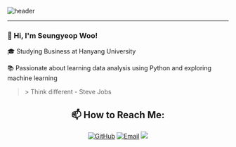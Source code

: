![header](https://capsule-render.vercel.app/api?type=waving&color=0D9EF6&height=300&section=header&text=WELCOME&fontColor=FCFEFF&fontSize=90&fontAlignY=35&desc=seungyeop's%20github!&animation=scaleIn)

<div align="left">   
  <hr>
  <h3>👋 Hi, I'm Seungyeop Woo!</h3>
  <p>🎓 Studying Business at Hanyang University</p>
  <p>📚 Passionate about learning data analysis using Python and exploring machine learning</p>
  <blockquote>
> Think different - Steve Jobs
  </blockquote>
  <h2 align="center">📫 How to Reach Me:</h2>
<p align="center">
  <a href="https://github.com/ryanw00" target="_blank"><img alt="GitHub" src="https://img.shields.io/badge/GitHub-100000?style=for-the-badge&logo=github&logoColor=white" /></a>
  <a href="mailto:brianuh@hanyang.ac.kr" target="_blank"><img alt="Email" src="https://img.shields.io/badge/Email-D14836?style=for-the-badge&logo=gmail&logoColor=white" /></a>
  <img src="https://www.instagram.com/문자-색코드?style=for-the-badge&logo=이미지 이름&logoColor=black">
</p>
